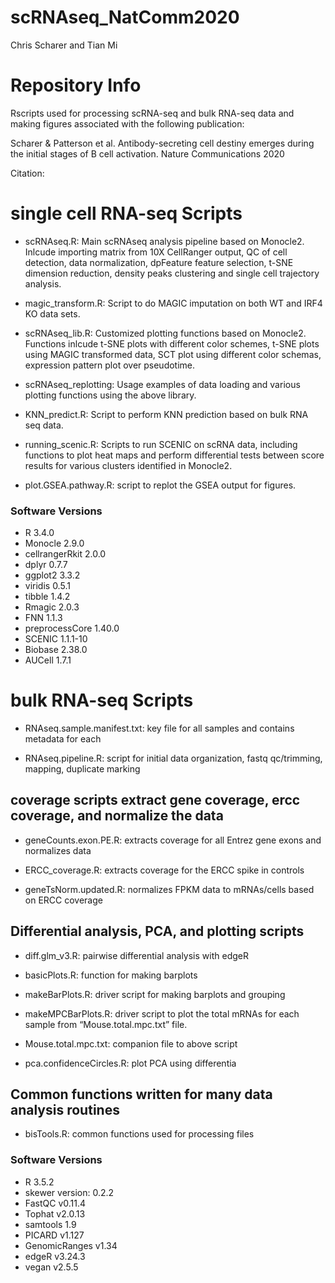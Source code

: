 scRNAseq\_NatComm2020
================
Chris Scharer and Tian Mi

# Repository Info

Rscripts used for processing scRNA-seq and bulk RNA-seq data and making
figures associated with the following publication:

Scharer & Patterson et al. Antibody-secreting cell destiny emerges
during the initial stages of B cell activation. Nature Communications
2020

Citation:

# single cell RNA-seq Scripts

  - scRNAseq.R: Main scRNAseq analysis pipeline based on Monocle2.
    Inlcude importing matrix from 10X CellRanger output, QC of cell
    detection, data normalization, dpFeature feature selection, t-SNE
    dimension reduction, density peaks clustering and single cell
    trajectory analysis.

  - magic\_transform.R: Script to do MAGIC imputation on both WT and
    IRF4 KO data sets.

  - scRNAseq\_lib.R: Customized plotting functions based on Monocle2.
    Functions inlcude t-SNE plots with different color schemes, t-SNE
    plots using MAGIC transformed data, SCT plot using different color
    schemas, expression pattern plot over pseudotime.

  - scRNAseq\_replotting: Usage examples of data loading and various
    plotting functions using the above library.

  - KNN\_predict.R: Script to perform KNN prediction based on bulk RNA
    seq data.

  - running\_scenic.R: Scripts to run SCENIC on scRNA data, including
    functions to plot heat maps and perform differential tests between
    score results for various clusters identified in Monocle2.

  - plot.GSEA.pathway.R: script to replot the GSEA output for figures.

### Software Versions

  - R 3.4.0
  - Monocle 2.9.0
  - cellrangerRkit 2.0.0
  - dplyr 0.7.7
  - ggplot2 3.3.2
  - viridis 0.5.1
  - tibble 1.4.2
  - Rmagic 2.0.3
  - FNN 1.1.3
  - preprocessCore 1.40.0
  - SCENIC 1.1.1-10
  - Biobase 2.38.0
  - AUCell 1.7.1

# bulk RNA-seq Scripts

  - RNAseq.sample.manifest.txt: key file for all samples and contains
    metadata for each

  - RNAseq.pipeline.R: script for initial data organization, fastq
    qc/trimming, mapping, duplicate
marking

## coverage scripts extract gene coverage, ercc coverage, and normalize the data

  - geneCounts.exon.PE.R: extracts coverage for all Entrez gene exons
    and normalizes data

  - ERCC\_coverage.R: extracts coverage for the ERCC spike in controls

  - geneTsNorm.updated.R: normalizes FPKM data to mRNAs/cells based on
    ERCC coverage

## Differential analysis, PCA, and plotting scripts

  - diff.glm\_v3.R: pairwise differential analysis with edgeR

  - basicPlots.R: function for making barplots

  - makeBarPlots.R: driver script for making barplots and grouping

  - makeMPCBarPlots.R: driver script to plot the total mRNAs for each
    sample from “Mouse.total.mpc.txt” file.

  - Mouse.total.mpc.txt: companion file to above script

  - pca.confidenceCircles.R: plot PCA using differentia

## Common functions written for many data analysis routines

  - bisTools.R: common functions used for processing files

### Software Versions

  - R 3.5.2
  - skewer version: 0.2.2
  - FastQC v0.11.4
  - Tophat v2.0.13
  - samtools 1.9
  - PICARD v1.127
  - GenomicRanges v1.34
  - edgeR v3.24.3
  - vegan v2.5.5
